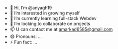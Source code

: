 - 👋 Hi, I’m @anyagh19
- 👀 I’m interested in growing myself
- 🌱 I’m currently learning full-stack Webdev
- 💞️ I’m looking to collaborate on projects
- 📫 U can contact me at amarkad6585@gmail.com
- 😄 Pronouns: ...
- ⚡ Fun fact: ...

<!---
anyagh19/anyagh19 is a ✨ special ✨ repository because its `README.md` (this file) appears on your GitHub profile.
You can click the Preview link to take a look at your changes.
--->
